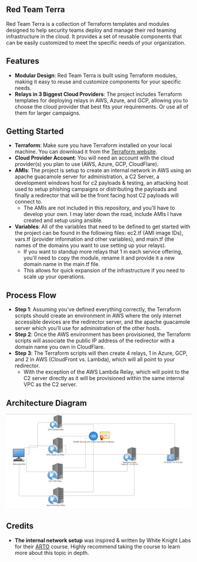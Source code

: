 ## Red Team Terra
Red Team Terra is a collection of Terraform templates and modules designed to help security teams deploy and manage their red teaming infrastructure in the cloud. It provides a set of reusable components that can be easily customized to meet the specific needs of your organization.

## Features
- **Modular Design**: Red Team Terra is built using Terraform modules, making it easy to reuse and customize components for your specific needs.
- **Relays in 3 Biggest Cloud Providers**: The project includes Terraform templates for deploying relays in AWS, Azure, and GCP, allowing you to choose the cloud provider that best fits your requirements. Or use all of them for larger campaigns.


## Getting Started
- **Terraform**: Make sure you have Terraform installed on your local machine. You can download it from the [Terraform website](https://www.terraform.io/downloads.html).
- **Cloud Provider Account**: You will need an account with the cloud provider(s) you plan to use (AWS, Azure, GCP, CloudFlare).
- **AMIs**: The project is setup to create an internal network in AWS using an apache guacamole server for administration, a C2 Server, a development windows host for c2 payloads & testing, an attacking host used to setup phishing campaigns or distributing the payloads and finally a redirector that will be the front facing host C2 payloads will connect to.
  - The AMIs are not included in this repository, and you'll have to develop your own. I may later down the road, include AMIs I have created and setup using ansible.
- **Variables**: All of the variables that need to be defined to get started with the project can be found in the following files: ec2.tf (AMI image IDs), vars.tf (provider information and other variables), and main.tf (the names of the domains you want to use setting up your relays).
  - If you want to standup more relays that 1 in each service offering, you'll need to copy the module, rename it and provide it a new domain name in the main.tf file.
  - This allows for quick expansion of the infrastructure if you need to scale up your operations.

## Process Flow
- **Step 1**: Assuming you've defined everything correctly, the Terraform scripts should create an environment in AWS where the only internet accessible devices are the redirector server, and the apache guacamole server which you'll use for administration of the other hosts.
- **Step 2**: Once the AWS environment has been provisioned, the Terraform scripts will associate the public IP address of the redirector with a domain name you own in CloudFlare.
- **Step 3**: The Terraform scripts will then create 4 relays, 1 in Azure, GCP, and 2 in AWS (CloudFront vs. Lambda), which will all point to your redirector.
  - With the exception of the AWS Lambda Relay, which will point to the C2 server directly as it will be provisioned within the same internal VPC as the C2 server.

## Architecture Diagram

![img.png](img.png)


## Credits
- **The internal network setup** was inspired & written by White Knight Labs for their [ARTO](https://training.whiteknightlabs.com/live-training/advanced-red-team-operations-certification/) course. Highly recommend taking the course to learn more about this topic in depth.